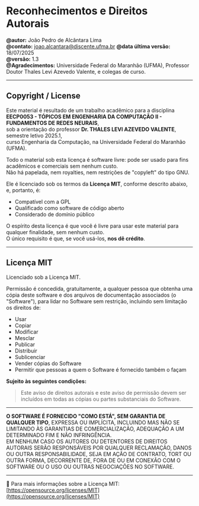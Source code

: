 # Reconhecimentos e Direitos Autorais

**@autor:** João Pedro de Alcântara Lima  
**@contato:** joao.alcantara@discente.ufma.br
**@data última versão:** 18/07/2025  
**@versão:** 1.3  
**@Agradecimentos:** Universidade Federal do Maranhão (UFMA), Professor Doutor Thales Levi Azevedo Valente, e colegas de curso.

---

## Copyright / License

Este material é resultado de um trabalho acadêmico para a disciplina  
**EECP0053 - TÓPICOS EM ENGENHARIA DA COMPUTAÇÃO II - FUNDAMENTOS DE REDES NEURAIS**,  
sob a orientação do professor **Dr. THALES LEVI AZEVEDO VALENTE**, semestre letivo 2025.1,  
curso Engenharia da Computação, na Universidade Federal do Maranhão (UFMA).

Todo o material sob esta licença é software livre: pode ser usado para fins acadêmicos e comerciais sem nenhum custo.  
Não há papelada, nem royalties, nem restrições de "copyleft" do tipo GNU.

Ele é licenciado sob os termos da **Licença MIT**, conforme descrito abaixo, e, portanto, é:

- Compatível com a GPL  
- Qualificado como software de código aberto  
- Considerado de domínio público  

O espírito desta licença é que você é livre para usar este material para qualquer finalidade, sem nenhum custo.  
O único requisito é que, se você usá-los, **nos dê crédito**.

---

## Licença MIT

Licenciado sob a Licença MIT.

Permissão é concedida, gratuitamente, a qualquer pessoa que obtenha uma cópia deste software e dos arquivos de documentação associados (o "Software"), para lidar no Software sem restrição, incluindo sem limitação os direitos de:

- Usar  
- Copiar  
- Modificar  
- Mesclar  
- Publicar  
- Distribuir  
- Sublicenciar  
- Vender cópias do Software  
- Permitir que pessoas a quem o Software é fornecido também o façam  

**Sujeito às seguintes condições:**

> Este aviso de direitos autorais e este aviso de permissão devem ser incluídos em todas as cópias ou partes substanciais do Software.

---

**O SOFTWARE É FORNECIDO "COMO ESTÁ", SEM GARANTIA DE QUALQUER TIPO**, EXPRESSA OU IMPLÍCITA, INCLUINDO MAS NÃO SE LIMITANDO ÀS GARANTIAS DE COMERCIALIZAÇÃO, ADEQUAÇÃO A UM DETERMINADO FIM E NÃO INFRINGÊNCIA.  
EM NENHUM CASO OS AUTORES OU DETENTORES DE DIREITOS AUTORAIS SERÃO RESPONSÁVEIS POR QUALQUER RECLAMAÇÃO, DANOS OU OUTRA RESPONSABILIDADE, SEJA EM AÇÃO DE CONTRATO, TORT OU OUTRA FORMA, DECORRENTE DE, FORA DE OU EM CONEXÃO COM O SOFTWARE OU O USO OU OUTRAS NEGOCIAÇÕES NO SOFTWARE.

---

🔗 Para mais informações sobre a Licença MIT:  
[https://opensource.org/licenses/MIT](https://opensource.org/licenses/MIT)

